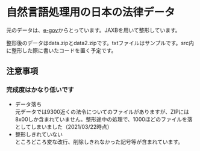 # 自然言語処理用の日本の法律データ

元のデータは、[e-gov](https://elaws.e-gov.go.jp/download/)からとっています。JAXBを用いて整形しています。

整形後のデータはdata.zipとdata2.zipです。txtファイルはサンプルです。src内に整形した際に書いたコードを置く予定です。



## 注意事項
### 完成度はかなり低いです
- データ落ち<br/>
 元データでは9300近くの法令についてのファイルがありますが、ZIPには8x00しか含まれていません。整形途中の処理で、1000ほどのファイルを落としてしまいました（2021/03/22時点）
- 整形しきれていない<br/>
ところどころ変な改行、削除しきれなかった記号等が含まれています。
